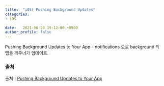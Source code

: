```yaml
---
title:  "iOS) Pushing Background Updates"
categories:
- iOS

date:   2021-06-23 19:12:00 +0900
author_profile: false
---
```

Pushing Background Updates to Your App - notifications 으로 background 의 앱을 깨우너가 업데이트.


### 출처
출처ㅣ[Pushing Background Updates to Your App](https://developer.apple.com/documentation/usernotifications/setting_up_a_remote_notification_server/pushing_background_updates_to_your_app)
